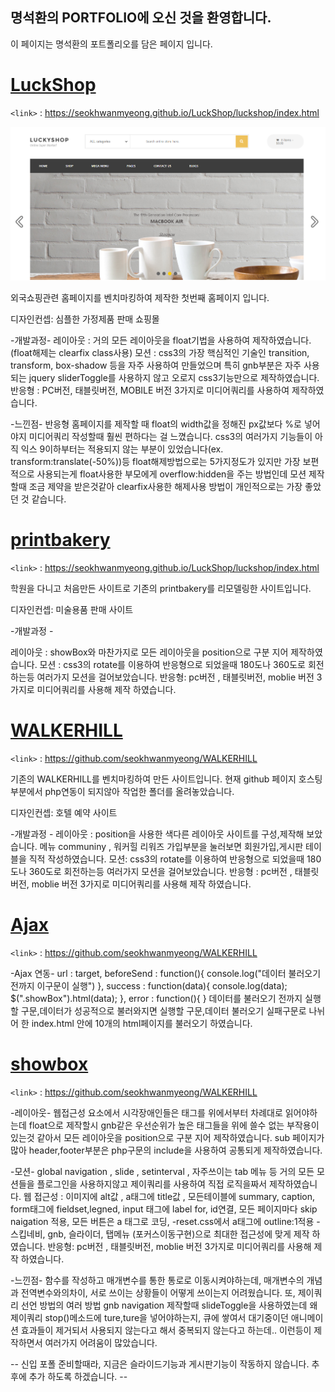 ## 명석환의 PORTFOLIO에 오신 것을 환영합니다.

 이 페이지는 명석환의 포트폴리오를 담은 페이지 입니다.
 

# [LuckShop](https://seokhwanmyeong.github.io/LuckShop/luckshop/index.html)
`<link>` : <https://seokhwanmyeong.github.io/LuckShop/luckshop/index.html>

![](https://github.com/seokhwanmyeong/LuckShop/blob/master/luckshop/luckshop.PNG)

외국쇼핑관련 홈페이지를 벤치마킹하여 제작한 첫번째 홈페이지 입니다.

디자인컨셉: 심플한 가정제품 판매 쇼핑몰

-개발과정-
레이아웃 : 거의 모든 레이아웃을 float기법을 사용하여 제작하였습니다. (float해제는 clearfix class사용)
모션 : css3의 가장 핵심적인 기술인 transition, transform, box-shadow 등을 자주 사용하여 만들었으며
      특히 gnb부분은 자주 사용되는 jquery sliderToggle를 사용하지 않고 오로지 css3기능만으로 제작하였습니다.
반응형 : PC버전, 태블릿버전, MOBILE 버전 3가지로 미디어쿼리를 사용하여 제작하였습니다.


-느낀점-
반응형 홈페이지를 제작할 때 float의 width값을 정해진 px값보다 %로 넣어야지 미디어쿼리 작성할때 훨씬 편하다는 걸 느꼈습니다.
css3의 여러가지 기능들이 아직 익스 9이하부터는 적용되지 않는 부분이 있었습니다(ex. transform:translate(-50%))등
float해제방법으로는 5가지정도가 있지만 가장 보편적으로 사용되는게 float사용한 부모에게 overflow:hidden을 주는 방법인데
모션 제작할때 조금 제약을 받은것같아 clearfix사용한 해제사용 방법이 개인적으로는 가장 좋았던 것 같습니다.



#  [printbakery](https://seokhwanmyeong.github.io/LuckShop/luckshop/index.html)
`<link>` : <https://seokhwanmyeong.github.io/LuckShop/luckshop/index.html>

학원을 다니고 처음만든 사이트로 기존의 printbakery를 리모델링한 사이트입니다.

디자인컨셉: 미술용품 판매 사이트


-개발과정 -

레이아웃 : showBox와 마찬가지로 모든 레이아웃을 position으로 구분 지어 제작하였습니다.
모션 : css3의 rotate를 이용하여 반응형으로 되었을때 180도나 360도로 회전하는등 여러가지 모션을 걸어보았습니다.
반응형: pc버전 , 태블릿버전, moblie 버전 3가지로 미디어쿼리를 사용해 제작 하였습니다.



#  [WALKERHILL](https://github.com/seokhwanmyeong/WALKERHILL)
`<link>` : <https://github.com/seokhwanmyeong/WALKERHILL>

기존의 WALKERHILL를 벤치마킹하여 만든 사이트입니다.
현재 github 페이지 호스팅부분에서 php연동이 되지않아 작업한 폴더를 올려놓았습니다.

디자인컨셉: 호텔 예약 사이트

-개발과정 -
레이아웃 : position을 사용한 색다른 레이아웃 사이트를 구성,제작해 보았습니다.
메뉴 communiny , 워커힐 리워즈 가입부분을 눌러보면 회원가입,게시판 테이블을 직적 작성하였습니다.
모션: css3의 rotate를 이용하여 반응형으로 되었을때 180도나 360도로 회전하는등 여러가지 모션을 걸어보았습니다.
반응형 : pc버전 , 태블릿버전, moblie 버전 3가지로 미디어쿼리를 사용해 제작 하였습니다.



#  [Ajax](https://github.com/seokhwanmyeong/WALKERHILL)
`<link>` : <https://github.com/seokhwanmyeong/WALKERHILL>

-Ajax 연동-
url : target, beforeSend : function(){ console.log("데이터 불러오기전까지 이구문이 실행") },
success : function(data){ console.log(data); $(".showBox").html(data); },
error : function(){ }
데이터를 불러오기 전까지 실행할 구문,데이터가 성공적으로 불러와지면 실행할 구문,데이터 불러오기 실패구문로 나뉘어
한 index.html 안에 10개의 html페이지를 불러오기 하였습니다.



# [showbox](https://github.com/seokhwanmyeong/WALKERHILL)
`<link>` : <https://github.com/seokhwanmyeong/WALKERHILL>

-레이아웃-
웹접근성 요소에서 시각장애인들은 태그를 위에서부터 차례대로 읽어야하는데 float으로 제작할시 gnb같은 우선순위가 높은 태그들을 위에 쓸수 
없는 부작용이 있는것 같아서 모든 레이아웃을 position으로 구분 지어 제작하였습니다.
sub 페이지가 많아 header,footer부분은 php구문의 include을 사용하여 공통되게 제작하였습니다.

-모션-
global navigation , slide , setinterval , 자주쓰이는 tab 메뉴 등 거의 모든 모션들을 플로그인을
사용하지않고 제이쿼리를 사용하여 직접 로직을짜서 제작하였습니다. 웹 접근성 : 이미지에 alt값 , a태그에 title값 , 모든테이블에 summary, caption, form태그에 fieldset,legned, input 태그에 label for, id연결, 모든 페이지마다 skip naigation 적용, 모든 버튼은 a 태그로 코딩, -reset.css에서 a태그에 outline:1적용 -스킵네비, gnb, 슬라이더, 탭메뉴 (포커스이동구현)으로 최대한 접근성에 맞게 제작 하였습니다. 반응형: pc버전 , 태블릿버전, moblie 버전 3가지로 미디어쿼리를 사용해 제작 하였습니다.

-느낀점-
함수를 작성하고 매개변수를 통한 통로로 이동시켜야하는데, 매개변수의 개념과 전역변수와의차이, 서로 쓰이는 상황들이 어떻게 쓰이는지 어려웠습니다. 또, 제이쿼리 선언 방법의 여러 방법 gnb navigation 제작할때 slideToggle을 사용하였는데 왜 제이쿼리 stop()메소드에 ture,ture을 넣어야하는지,
큐에 쌓여서 대기중이던 애니메이션 효과들이 제거되서 사용되지 않는다고 해서 중복되지 않는다고 하는데..
이런등이 제작하면서 여러가지 어려움이 많았습니다.

-- 신입 포폴 준비할때라, 지금은 슬라이드기능과 게시판기능이 작동하지 않습니다. 추후에 추가 하도록 하겠습니다. --


